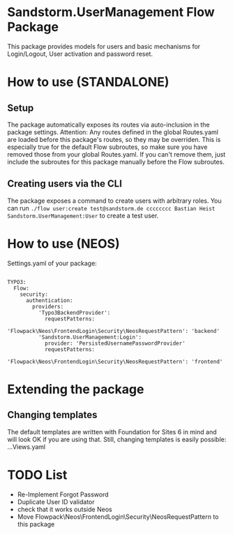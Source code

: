# Sandstorm.UserManagement Flow Package

This package provides models for users and basic mechanisms for Login/Logout, User activation and password reset.

# How to use (STANDALONE)


## Setup
The package automatically exposes its routes via auto-inclusion in the package settings.
Attention: Any routes defined in the global Routes.yaml are loaded before this package's routes, so they may be overriden.
This is especially true for the default Flow subroutes, so make sure you have removed those from your global Routes.yaml.
If you can't remove them, just include the subroutes for this package manually before the Flow subroutes.

## Creating users via the CLI
The package exposes a command to create users with arbitrary roles. You can run
`./flow user:create test@sandstorm.de cccccccc Bastian Heist Sandstorm.UserManagement:User` 
to create a test user.

# How to use (NEOS)

Settings.yaml of your package:

```

TYPO3:
  Flow:
    security:
      authentication:
        providers:
          'Typo3BackendProvider':
            requestPatterns:
              'Flowpack\Neos\FrontendLogin\Security\NeosRequestPattern': 'backend'
          'Sandstorm.UserManagement:Login':
            provider: 'PersistedUsernamePasswordProvider'
            requestPatterns:
              'Flowpack\Neos\FrontendLogin\Security\NeosRequestPattern': 'frontend'

```

# Extending the package

## Changing templates
The default templates are written with Foundation for Sites 6 in mind and will look OK if you are using that.
Still, changing templates is easily possible:
...Views.yaml


# TODO List

* Re-Implement Forgot Password
* Duplicate User ID validator
* check that it works outside Neos
* Move Flowpack\Neos\FrontendLogin\Security\NeosRequestPattern to this package